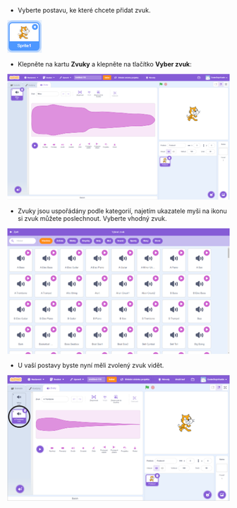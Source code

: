 + Vyberte postavu, ke které chcete přidat zvuk.

![postava](images/sprite-select.png)

+ Klepněte na kartu **Zvuky** a klepněte na tlačítko **Vyber zvuk**:

![zvuky a vyberte zvýraznění zvuku](images/import-sound.png)

+ Zvuky jsou uspořádány podle kategorií, najetím ukazatele myši na ikonu si zvuk můžete poslechnout. Vyberte vhodný zvuk.

![nabídka zvuků](images/choose-sound.png)

+ U vaší postavy byste nyní měli zvolený zvuk vidět.

![nový zvuk zobrazený naproti postavě](images/sound-imported.png)